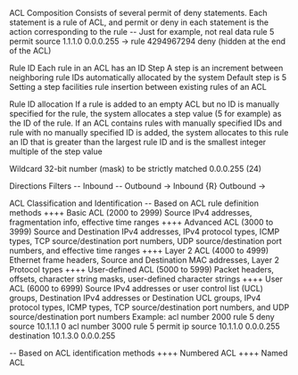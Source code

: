ACL Composition
Consists of several permit of deny statements. Each statement is a rule of ACL, and permit or deny in each statement is the action corresponding to the rule
-- Just for example, not real data
rule 5 permit source 1.1.1.0 0.0.0.255 -> rule 4294967294 deny (hidden at the end of the ACL)

Rule ID
Each rule in an ACL has an ID
Step
A step is an increment between neighboring rule IDs automatically allocated by the system 
Default step is 5
Setting a step facilities rule insertion between existing rules of an ACL

Rule ID allocation
If a rule is added to an empty ACL but no ID is manually specified for the rule, the system allocates a step value (5 for example) as the ID of the rule. If an ACL contains rules with manually specified IDs and rule with no manually specified ID is added, the system allocates to this rule an ID that is greater than the largest rule ID and is the smallest integer multiple of the step value

Wildcard
32-bit number (mask) to be strictly matched 0.0.0.255 (24)

Directions Filters
-- Inbound
-- Outbound
-> Inbound {R} Outbound ->

ACL Classification and Identification
-- Based on ACL rule definition methods
++++ Basic ACL (2000 to 2999)
Source IPv4 addresses, fragmentation info, effective time ranges
++++ Advanced ACL (3000 to 3999)
Source and Destination IPv4 addresses, IPv4 protocol types, ICMP types, TCP source/destination port numbers, UDP source/destination port numbers, and effective time ranges
++++ Layer 2 ACL (4000 to 4999)
Ethernet frame headers, Source and Destination MAC addresses, Layer 2 Protocol types
++++ User-defined ACL (5000 to 5999)
Packet headers, offsets, character string masks, user-defined character strings
++++ User ACL (6000 to 6999)
Source IPv4 addresses or user control list (UCL) groups, Destination IPv4 addresses or Destination UCL groups, IPv4 protocol types, ICMP types, TCP source/destination port numbers, and UDP source/destination port numbers
Example:
acl number 2000
	rule 5 deny source 10.1.1.1 0
acl number 3000
	rule 5 permit ip source 10.1.1.0 0.0.0.255 destination 10.1.3.0 0.0.0.255

-- Based on ACL identification methods
++++ Numbered ACL
++++ Named ACL

